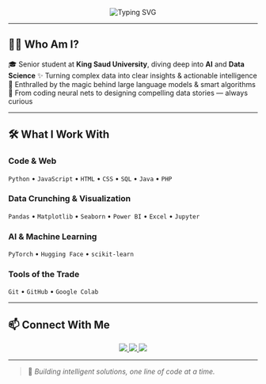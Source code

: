 

<!-- Waving Hand SVG Banner -->

<p align="center">
  <img src="https://readme-typing-svg.demolab.com?font=Courier+Prime&pause=800&color=blue&center=true&vCenter=true&width=460&lines=Hello+World!+%F0%9F%91%8B;I'm+Layan+-+IT+Enthusiast+%7C+AI+Explorer;Crafting+Future+with+Data+%F0%9F%9A%80" alt="Typing SVG" />
</p>

---

## 👩‍💻 Who Am I?

🎓 Senior student at **King Saud University**, diving deep into **AI** and **Data Science**
✨ Turning complex data into clear insights & actionable intelligence
🤖 Enthralled by the magic behind large language models & smart algorithms
🎨 From coding neural nets to designing compelling data stories — always curious

---

## 🛠️ What I Work With

### Code & Web

`Python` • `JavaScript` • `HTML` • `CSS` • `SQL` • `Java` • `PHP`

### Data Crunching & Visualization

`Pandas` • `Matplotlib` • `Seaborn` • `Power BI` • `Excel` • `Jupyter`

### AI & Machine Learning

`PyTorch` • `Hugging Face` • `scikit-learn`

### Tools of the Trade

`Git` • `GitHub` • `Google Colab`

---


## 📫 Connect With Me

<p align="center">
  <a href="https://sa.linkedin.com/in/layan-alfawzan-217178295" target="_blank">
    <img src="https://img.shields.io/badge/LinkedIn-blue?logo=linkedin&style=for-the-badge" />
  </a>
  <a href="https://github.com/Layan20102" target="_blank">
    <img src="https://img.shields.io/badge/GitHub-000?logo=github&style=for-the-badge" />
  </a>
  <a href="mailto:Layan-20102@hotmail.com">
    <img src="https://img.shields.io/badge/Email-D14836?logo=gmail&style=for-the-badge&logoColor=white" />
  </a>
</p>


---

> 🚀 *Building intelligent solutions, one line of code at a time.*



